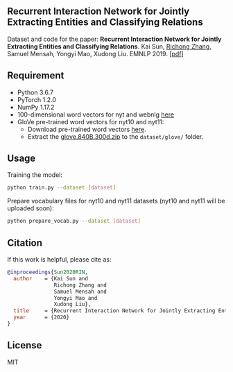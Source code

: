 ## Recurrent Interaction Network for Jointly Extracting Entities and Classifying Relations

Dataset and code for the paper: **Recurrent Interaction Network for Jointly Extracting Entities and Classifying Relations**. Kai Sun, [Richong Zhang](http://act.buaa.edu.cn/zhangrc/), Samuel Mensah, Yongyi Mao, Xudong Liu. EMNLP 2019. [[pdf]](EMNLP2020_Kai_Sun_Rel.pdf)

## Requirement

- Python 3.6.7
- PyTorch 1.2.0
- NumPy 1.17.2
- 100-dimensional word vectors for nyt and webnlg [here](https://github.com/xiangrongzeng/copy_re)
- GloVe pre-trained word vectors for nyt10 and nyt11:
  - Download pre-trained word vectors [here](https://github.com/stanfordnlp/GloVe#download-pre-trained-word-vectors).
  - Extract the [glove.840B.300d.zip](http://nlp.stanford.edu/data/wordvecs/glove.840B.300d.zip) to the `dataset/glove/` folder.

## Usage

Training the model:

```bash
python train.py --dataset [dataset]
```

Prepare vocabulary files for nyt10 and nyt11 datasets (nyt10 and nyt11 will be uploaded soon):

```bash
python prepare_vocab.py --dataset [dataset]
```

## Citation

If this work is helpful, please cite as:

```bibtex
@inproceedings{Sun2020RIN,
  author    = {Kai Sun and
               Richong Zhang and
               Samuel Mensah and
               Yongyi Mao and
               Xudong Liu},
  title     = {Recurrent Interaction Network for Jointly Extracting Entities and Classifying Relations},
  year      = {2020}
}
```

## License

MIT
